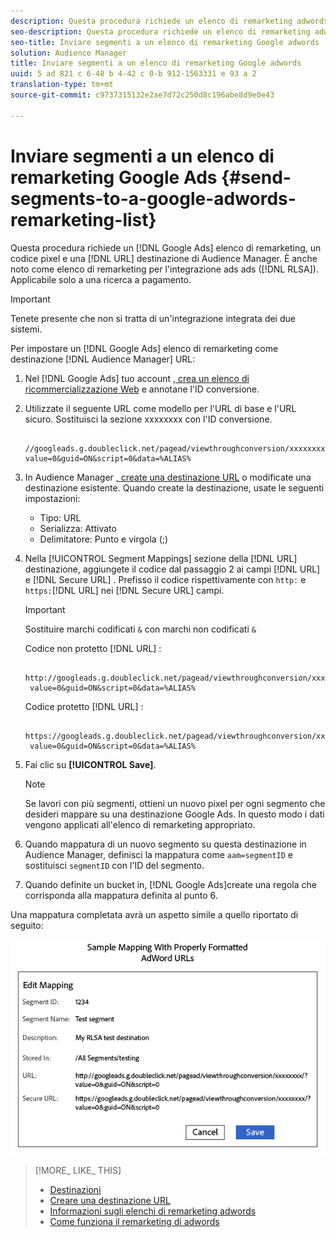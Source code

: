 ```yaml
---
description: Questa procedura richiede un elenco di remarketing adwords, un codice pixel e una destinazione URL di Audience Manager. È anche noto come un elenco di remarketing per l'integrazione RLSA. Applicabile solo a una ricerca a pagamento.
seo-description: Questa procedura richiede un elenco di remarketing adwords, un codice pixel e una destinazione URL di Audience Manager. È anche noto come un elenco di remarketing per l'integrazione RLSA. Applicabile solo a una ricerca a pagamento.
seo-title: Inviare segmenti a un elenco di remarketing Google adwords
solution: Audience Manager
title: Inviare segmenti a un elenco di remarketing Google adwords
uuid: 5 ad 821 c 6-48 b 4-42 c 0-b 912-1563331 e 93 a 2
translation-type: tm+mt
source-git-commit: c9737315132e2ae7d72c250d8c196abe8d9e0e43

---
```



# Inviare segmenti a un elenco di remarketing Google Ads {#send-segments-to-a-google-adwords-remarketing-list}

Questa procedura richiede un [!DNL Google Ads] elenco di remarketing, un codice pixel e una [!DNL URL] destinazione di Audience Manager. È anche noto come elenco di remarketing per l&#39;integrazione ads ads ([!DNL RLSA]). Applicabile solo a una ricerca a pagamento.

>[!IMPORTANT]
>Tenete presente che non si tratta di un&#39;integrazione integrata dei due sistemi.

Per impostare un [!DNL Google Ads] elenco di remarketing come destinazione [!DNL Audience Manager] URL:

1. Nel [!DNL Google Ads] tuo account [, crea un elenco di ricommercializzazione Web](https://support.google.com/adwords/answer/2454064?hl=en) e annotane l&#39;ID conversione.
1. Utilizzate il seguente URL come modello per l&#39;URL di base e l&#39;URL sicuro. Sostituisci la sezione xxxxxxxx con l&#39;ID conversione.

   ```
    //googleads.g.doubleclick.net/pagead/viewthroughconversion/xxxxxxxx/?value=0&guid=ON&script=0&data=%ALIAS%
   ```

1. In Audience Manager [, create una destinazione URL](../../features/destinations/manage-destinations.md#configure-url-destination) o modificate una destinazione esistente. Quando create la destinazione, usate le seguenti impostazioni:
   * Tipo: URL
   * Serializza: Attivato
   * Delimitatore: Punto e virgola (;)

1. Nella [!UICONTROL Segment Mappings] sezione della [!DNL URL] destinazione, aggiungete il codice dal passaggio 2 ai campi [!DNL URL] e [!DNL Secure URL] . Prefisso il codice rispettivamente con `http:` e `https:`[!DNL URL] nei [!DNL Secure URL] campi.

   >[!IMPORTANT]
   >
   >Sostituire marchi codificati `&` con marchi non codificati `&`

   Codice non protetto [!DNL URL] :

   ```
    http://googleads.g.doubleclick.net/pagead/viewthroughconversion/xxxxxxxx/?
    value=0&guid=ON&script=0&data=%ALIAS%
   ```

   Codice protetto [!DNL URL] :

   ```
    https://googleads.g.doubleclick.net/pagead/viewthroughconversion/xxxxxxxx/?
    value=0&guid=ON&script=0&data=%ALIAS%
   ```

1. Fai clic su **[!UICONTROL Save]**.

   >[!NOTE]
   >
   >Se lavori con più segmenti, ottieni un nuovo pixel per ogni segmento che desideri mappare su una destinazione Google Ads. In questo modo i dati vengono applicati all&#39;elenco di remarketing appropriato.

1. Quando mappatura di un nuovo segmento su questa destinazione in Audience Manager, definisci la mappatura come `aam=segmentID` e sostituisci `segmentID` con l&#39;ID del segmento.
1. Quando definite un bucket in, [!DNL Google Ads]create una regola che corrisponda alla mappatura definita al punto 6.

Una mappatura completata avrà un aspetto simile a quello riportato di seguito:

![](../assets/rlsa_mapping.png)

>[!MORE_ LIKE_ THIS]
>
>* [Destinazioni](../../features/destinations/destinations.md)
>* [Creare una destinazione URL](../../features/destinations/manage-destinations.md#configure-url-destination)
>* [Informazioni sugli elenchi di remarketing adwords](https://support.google.com/adwords/answer/2472738)
>* [Come funziona il remarketing di adwords](https://support.google.com/adwords/answer/2454000)

